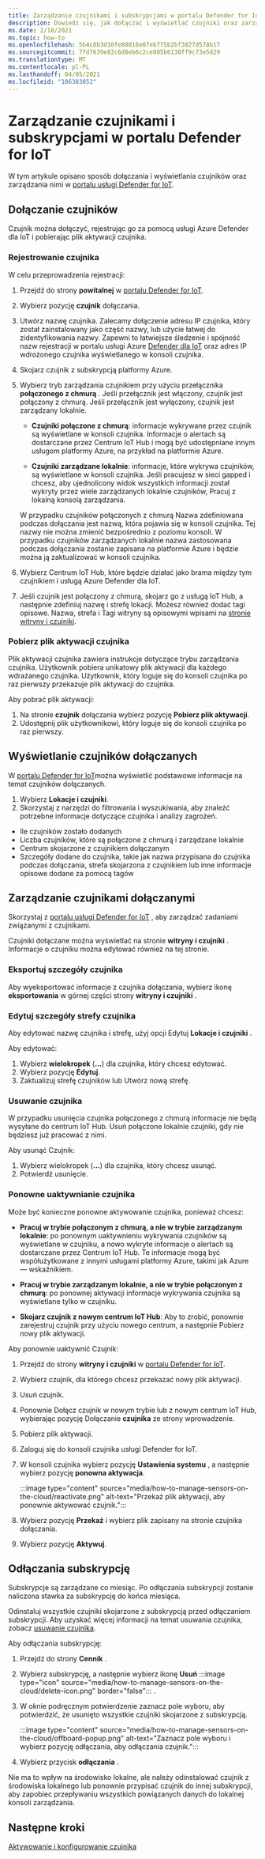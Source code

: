 ```yaml
---
title: Zarządzanie czujnikami i subskrypcjami w portalu Defender for IoT
description: Dowiedz się, jak dołączać i wyświetlać czujniki oraz zarządzać nimi w portalu usługi Defender for IoT.
ms.date: 2/18/2021
ms.topic: how-to
ms.openlocfilehash: 5b4c8b3d10fe88816e07eb775b2bf3827d578b17
ms.sourcegitcommit: 77d7639e83c6d8eb6c2ce805b6130ff9c73e5d29
ms.translationtype: MT
ms.contentlocale: pl-PL
ms.lasthandoff: 04/05/2021
ms.locfileid: "106383052"
---
```

# <a name="manage-sensors-and-subscriptions-in-the-defender-for-iot-portal"></a>Zarządzanie czujnikami i subskrypcjami w portalu Defender for IoT

W tym artykule opisano sposób dołączania i wyświetlania czujników oraz zarządzania nimi w [portalu usługi Defender for IoT](https://portal.azure.com/#blade/Microsoft_Azure_IoT_Defender/IoTDefenderDashboard/Getting_Started).

## <a name="onboard-sensors"></a>Dołączanie czujników

Czujnik można dołączyć, rejestrując go za pomocą usługi Azure Defender dla IoT i pobierając plik aktywacji czujnika.

### <a name="register-the-sensor"></a>Rejestrowanie czujnika

W celu przeprowadzenia rejestracji:

1. Przejdź do strony **powitalnej** w [portalu Defender for IoT](https://portal.azure.com/#blade/Microsoft_Azure_IoT_Defender/IoTDefenderDashboard/Getting_Started).
1. Wybierz pozycję **czujnik** dołączania.
1. Utwórz nazwę czujnika. Zalecamy dołączenie adresu IP czujnika, który został zainstalowany jako część nazwy, lub użycie łatwej do zidentyfikowania nazwy. Zapewni to łatwiejsze śledzenie i spójność nazw rejestracji w portalu usługi Azure [Defender dla IoT](https://portal.azure.com/#blade/Microsoft_Azure_IoT_Defender/IoTDefenderDashboard/Getting_Started) oraz adres IP wdrożonego czujnika wyświetlanego w konsoli czujnika.
1. Skojarz czujnik z subskrypcją platformy Azure.
1. Wybierz tryb zarządzania czujnikiem przy użyciu przełącznika **połączonego z chmurą** . Jeśli przełącznik jest włączony, czujnik jest połączony z chmurą. Jeśli przełącznik jest wyłączony, czujnik jest zarządzany lokalnie.

   - **Czujniki połączone z chmurą**: informacje wykrywane przez czujnik są wyświetlane w konsoli czujnika. Informacje o alertach są dostarczane przez Centrum IoT Hub i mogą być udostępniane innym usługom platformy Azure, na przykład na platformie Azure.

   - **Czujniki zarządzane lokalnie**: informacje, które wykrywa czujników, są wyświetlane w konsoli czujnika. Jeśli pracujesz w sieci gapped i chcesz, aby ujednolicony widok wszystkich informacji został wykryty przez wiele zarządzanych lokalnie czujników, Pracuj z lokalną konsolą zarządzania.

   W przypadku czujników połączonych z chmurą Nazwa zdefiniowana podczas dołączania jest nazwą, która pojawia się w konsoli czujnika. Tej nazwy nie można zmienić bezpośrednio z poziomu konsoli. W przypadku czujników zarządzanych lokalnie nazwa zastosowana podczas dołączania zostanie zapisana na platformie Azure i będzie można ją zaktualizować w konsoli czujnika.

1. Wybierz Centrum IoT Hub, które będzie działać jako brama między tym czujnikiem i usługą Azure Defender dla IoT.
1. Jeśli czujnik jest połączony z chmurą, skojarz go z usługą IoT Hub, a następnie zdefiniuj nazwę i strefę lokacji. Możesz również dodać tagi opisowe. Nazwa, strefa i Tagi witryny są opisowymi wpisami na [stronie witryny i czujniki](#view-onboarded-sensors).

### <a name="download-the-sensor-activation-file"></a>Pobierz plik aktywacji czujnika

Plik aktywacji czujnika zawiera instrukcje dotyczące trybu zarządzania czujnika. Użytkownik pobiera unikatowy plik aktywacji dla każdego wdrażanego czujnika. Użytkownik, który loguje się do konsoli czujnika po raz pierwszy przekazuje plik aktywacji do czujnika.

Aby pobrać plik aktywacji:

1. Na stronie **czujnik** dołączania wybierz pozycję **Pobierz plik aktywacji**.
1. Udostępnij plik użytkownikowi, który loguje się do konsoli czujnika po raz pierwszy.

## <a name="view-onboarded-sensors"></a>Wyświetlanie czujników dołączanych

W [portalu Defender for IoT](https://portal.azure.com/#blade/Microsoft_Azure_IoT_Defender/IoTDefenderDashboard/Getting_Started)można wyświetlić podstawowe informacje na temat czujników dołączanych.

1. Wybierz **Lokacje i czujniki**.
1. Skorzystaj z narzędzi do filtrowania i wyszukiwania, aby znaleźć potrzebne informacje dotyczące czujnika i analizy zagrożeń.

- Ile czujników zostało dodanych
- Liczba czujników, które są połączone z chmurą i zarządzane lokalnie
- Centrum skojarzone z czujnikiem dołączanym
- Szczegóły dodane do czujnika, takie jak nazwa przypisana do czujnika podczas dołączania, strefa skojarzona z czujnikiem lub inne informacje opisowe dodane za pomocą tagów

## <a name="manage-onboarded-sensors"></a>Zarządzanie czujnikami dołączanymi

Skorzystaj z [portalu usługi Defender for IoT](https://portal.azure.com/#blade/Microsoft_Azure_IoT_Defender/IoTDefenderDashboard/Getting_Started) , aby zarządzać zadaniami związanymi z czujnikami.

Czujniki dołączane można wyświetlać na stronie **witryny i czujniki** . Informacje o czujniku można edytować również na tej stronie.

### <a name="export-sensor-details"></a>Eksportuj szczegóły czujnika

Aby wyeksportować informacje z czujnika dołączania, wybierz ikonę **eksportowania** w górnej części strony **witryny i czujniki** .

### <a name="edit-sensor-zone-details"></a>Edytuj szczegóły strefy czujnika

Aby edytować nazwę czujnika i strefę, użyj opcji Edytuj **Lokacje i czujniki** .

Aby edytować:

1. Wybierz **wielokropek** (**...**) dla czujnika, który chcesz edytować.
1. Wybierz pozycję **Edytuj**.
1. Zaktualizuj strefę czujników lub Utwórz nową strefę.

### <a name="delete-a-sensor"></a>Usuwanie czujnika

W przypadku usunięcia czujnika połączonego z chmurą informacje nie będą wysyłane do centrum IoT Hub. Usuń połączone lokalnie czujniki, gdy nie będziesz już pracować z nimi.

Aby usunąć Czujnik:

1. Wybierz wielokropek (**...**) dla czujnika, który chcesz usunąć.
1. Potwierdź usunięcie.

### <a name="reactivate-a-sensor"></a>Ponowne uaktywnianie czujnika 

Może być konieczne ponowne aktywowanie czujnika, ponieważ chcesz:

- **Pracuj w trybie połączonym z chmurą, a nie w trybie zarządzanym lokalnie**: po ponownym uaktywnieniu wykrywania czujników są wyświetlane w czujniku, a nowo wykryte informacje o alertach są dostarczane przez Centrum IoT Hub. Te informacje mogą być współużytkowane z innymi usługami platformy Azure, takimi jak Azure — wskaźnikiem.

- **Pracuj w trybie zarządzanym lokalnie, a nie w trybie połączonym z chmurą**: po ponownej aktywacji informacje wykrywania czujnika są wyświetlane tylko w czujniku.

- **Skojarz czujnik z nowym centrum IoT Hub**: Aby to zrobić, ponownie zarejestruj czujnik przy użyciu nowego centrum, a następnie Pobierz nowy plik aktywacji.

Aby ponownie uaktywnić Czujnik:

1. Przejdź do strony **witryny i czujniki** w [portalu Defender for IoT](https://portal.azure.com/#blade/Microsoft_Azure_IoT_Defender/IoTDefenderDashboard/Getting_Started).

2. Wybierz czujnik, dla którego chcesz przekazać nowy plik aktywacji.

3. Usuń czujnik.

4. Ponownie Dołącz czujnik w nowym trybie lub z nowym centrum IoT Hub, wybierając pozycję Dołączanie **czujnika** ze strony wprowadzenie.

5. Pobierz plik aktywacji.

1. Zaloguj się do konsoli czujnika usługi Defender for IoT.

7. W konsoli czujnika wybierz pozycję **Ustawienia systemu** , a następnie wybierz pozycję **ponowna aktywacja**.

   :::image type="content" source="media/how-to-manage-sensors-on-the-cloud/reactivate.png" alt-text="Przekaż plik aktywacji, aby ponownie aktywować czujnik.":::

8. Wybierz pozycję **Przekaż** i wybierz plik zapisany na stronie czujnika dołączania.

9. Wybierz pozycję **Aktywuj**.

## <a name="offboard-a-subscription"></a>Odłączania subskrypcję

Subskrypcje są zarządzane co miesiąc. Po odłączania subskrypcji zostanie naliczona stawka za subskrypcję do końca miesiąca. 

Odinstaluj wszystkie czujniki skojarzone z subskrypcją przed odłączaniem subskrypcji. Aby uzyskać więcej informacji na temat usuwania czujnika, zobacz [usuwanie czujnika](#delete-a-sensor). 

Aby odłączania subskrypcję:

1. Przejdź do strony **Cennik** .
1. Wybierz subskrypcję, a następnie wybierz ikonę **Usuń** :::image type="icon" source="media/how-to-manage-sensors-on-the-cloud/delete-icon.png" border="false"::: .
1. W oknie podręcznym potwierdzenie zaznacz pole wyboru, aby potwierdzić, że usunięto wszystkie czujniki skojarzone z subskrypcją.

    :::image type="content" source="media/how-to-manage-sensors-on-the-cloud/offboard-popup.png" alt-text="Zaznacz pole wyboru i wybierz pozycję odłączania, aby odłączania czujnik.":::

1. Wybierz przycisk **odłączania** . 

Nie ma to wpływ na środowisko lokalne, ale należy odinstalować czujnik z środowiska lokalnego lub ponownie przypisać czujnik do innej subskrypcji, aby zapobiec przepływaniu wszystkich powiązanych danych do lokalnej konsoli zarządzania. 

## <a name="next-steps"></a>Następne kroki

[Aktywowanie i konfigurowanie czujnika](how-to-activate-and-set-up-your-sensor.md)
